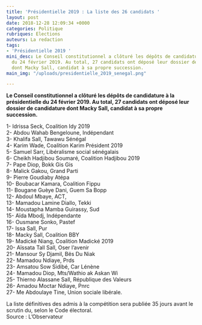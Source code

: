 ```yaml
---
title: 'Présidentielle 2019 : La liste des 26 candidats '
layout: post
date: 2018-12-28 12:09:34 +0000
categories: Politique
rubriques: Elections
auteurs: La redaction
tags:
- 'Présidentielle 2019 '
mini_desc: Le Conseil constitutionnel a clôturé les dépôts de candidature à la présidentielle
  du 24 février 2019. Au total, 27 candidats ont déposé leur dossier de candidature
  dont Macky Sall, candidat à sa propre succession. 
main_img: "/uploads/presidentielle_2019_senegal.png"

---
```

**Le Conseil constitutionnel a clôturé les dépôts de candidature à la présidentielle du 24 février 2019. Au total, 27 candidats ont déposé leur dossier de candidature dont Macky Sall, candidat à sa propre succession.**   
  
1- Idrissa Seck, Coalition Idy 2019   
2- Abdou Wahab Bengeloune, Indépendant   
3- Khalifa Sall, Tawawu Sénégal   
4- Karim Wade, Coalition Karim Président 2019   
5- Samuel Sarr, Libéralisme social sénégalais   
6- Cheikh Hadjibou Soumaré, Coalition Hadjibou 2019   
7- Pape Diop, Bokk Gis Gis   
8- Malick Gakou, Grand Parti   
9- Pierre Goudiaby Atépa   
10- Boubacar Kamara, Coalition Fippu   
11- Bougane Guèye Dani, Guem Sa Bopp   
12- Abdoul Mbaye, ACT,   
13- Mamadou Lamine Diallo, Tekki   
14- Moustapha Mamba Guirassy, Sud   
15- Aïda Mbodj, Indépendante   
16- Ousmane Sonko, Pastef   
17- Issa Sall, Pur   
18- Macky Sall, Coalition BBY   
19- Madické Niang, Coalition Madické 2019   
20- Aïssata Tall Sall, Oser l’avenir   
21- Mansour Sy Djamil, Bës Du Niak   
22- Mamadou Ndiaye, Prds   
23- Amsatou Sow Sidibé, Car Lénène   
24- Mamadou Diop, Mts/Wathio ak Askan Wi   
25- Thierno Alassane Sall, République des Valeurs   
26- Amadou Moctar Ndiaye, Pnrc   
27- Me Abdoulaye Tine, Union sociale libérale.   
  
La liste définitives des admis à la compétition sera publiée 35 jours avant le scrutin du, selon le Code électoral.   
Source : L’Observateur